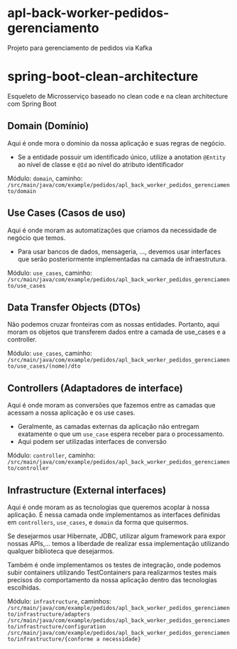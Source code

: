 # apl-back-worker-pedidos-gerenciamento
Projeto para gerenciamento de pedidos via Kafka

# spring-boot-clean-architecture

Esqueleto de Microsserviço baseado no clean code e na clean architecture com Spring Boot

## Domain (Domínio)
Aqui é onde mora o domínio da nossa aplicação e suas regras de negócio.

* Se a entidade possuir um identificado único, utilize a anotation `@Entity` ao nível de classe e `@Id` ao nível do atributo identificador

Módulo: `domain`, caminho: `/src/main/java/com/example/pedidos/apl_back_worker_pedidos_gerenciamento/domain`

## Use Cases (Casos de uso)
Aqui é onde moram as automatizações que criamos da necessidade de negócio que temos.

* Para usar bancos de dados, mensageria, ..., devemos usar interfaces que serão posteriormente implementadas na camada de infraestrutura.

Módulo: `use_cases`, caminho: `/src/main/java/com/example/pedidos/apl_back_worker_pedidos_gerenciamento/use_cases`

## Data Transfer Objects (DTOs)
Não podemos cruzar fronteiras com as nossas entidades. Portanto, aqui moram os objetos que transferem dados entre a camada de use_cases e a controller.

Módulo: `use_cases`, caminho: `/src/main/java/com/example/pedidos/apl_back_worker_pedidos_gerenciamento/use_cases/(nome)/dto`

## Controllers (Adaptadores de interface)
Aqui é onde moram as conversões que fazemos entre as camadas que acessam a nossa aplicação e os use cases.
* Geralmente, as camadas externas da aplicação não entregam exatamente o que um `use_case` espera receber para o processamento.
* Aqui podem ser utilizadas interfaces de conversão

Módulo: `controller`, caminho: `/src/main/java/com/example/pedidos/apl_back_worker_pedidos_gerenciamento/controller`

## Infrastructure (External interfaces)
Aqui é onde moram as as tecnologias que queremos acoplar à nossa aplicação.
É nessa camada onde implementamos as interfaces definidas em `controllers`, `use_cases`, e `domain` da forma que quisermos.

Se desejarmos usar Hibernate, JDBC, utilizar algum framework para expor nossas APIs,... temos a liberdade de realizar essa implementação utilizando qualquer biblioteca que desejarmos.

Também é onde implementamos os testes de integração, onde podemos subir containers utilizando TestContainers para realizarmos testes mais precisos do comportamento da nossa aplicação dentro das tecnologias escolhidas.

Módulo: `infrastructure`, caminhos:
`/src/main/java/com/example/pedidos/apl_back_worker_pedidos_gerenciamento/infrastructure/adapters`
`/src/main/java/com/example/pedidos/apl_back_worker_pedidos_gerenciamento/infrastructure/configuration`
`/src/main/java/com/example/pedidos/apl_back_worker_pedidos_gerenciamento/infrastructure/{conforme a necessidade}`

